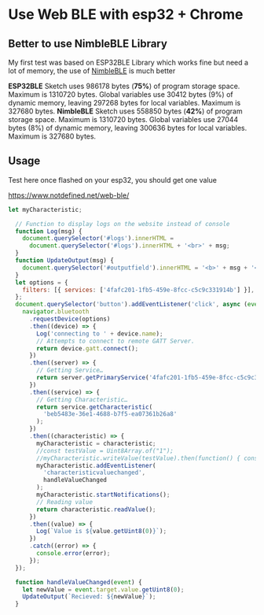 # Use Web BLE with esp32 + Chrome 

## Better to use NimbleBLE Library

My first test was based on ESP32BLE Library which works fine but need a lot of memory, the use of [NimbleBLE](https://github.com/h2zero/NimBLE-Arduino) is much better

**ESP32BLE**
Sketch uses 986178 bytes (**75%**) of program storage space. Maximum is 1310720 bytes.
Global variables use 30412 bytes (9%) of dynamic memory, leaving 297268 bytes for local variables. Maximum is 327680 bytes.
**NimbleBLE**
Sketch uses 558850 bytes (**42%**) of program storage space. Maximum is 1310720 bytes.
Global variables use 27044 bytes (8%) of dynamic memory, leaving 300636 bytes for local variables. Maximum is 327680 bytes.

## Usage

Test here once flashed on your esp32, you should get one value

https://www.notdefined.net/web-ble/

```javascript
let myCharacteristic;

  // Function to display logs on the website instead of console
  function Log(msg) {
    document.querySelector('#logs').innerHTML =
      document.querySelector('#logs').innerHTML + '<br>' + msg;
  }
  function UpdateOutput(msg) {
    document.querySelector('#outputfield').innerHTML = '<b>' + msg + '</b>';
  }
  let options = {
    filters: [{ services: ['4fafc201-1fb5-459e-8fcc-c5c9c331914b'] }],
  };
  document.querySelector('button').addEventListener('click', async (event) => {
    navigator.bluetooth
      .requestDevice(options)
      .then((device) => {
        Log('connecting to ' + device.name);
        // Attempts to connect to remote GATT Server.
        return device.gatt.connect();
      })
      .then((server) => {
        // Getting Service…
        return server.getPrimaryService('4fafc201-1fb5-459e-8fcc-c5c9c331914b');
      })
      .then((service) => {
        // Getting Characteristic…
        return service.getCharacteristic(
          'beb5483e-36e1-4688-b7f5-ea07361b26a8'
        );
      })
      .then((characteristic) => {
        myCharacteristic = characteristic;
        //const testValue = Uint8Array.of("1");
        //myCharacteristic.writeValue(testValue).then(function() { console.log("written") })
        myCharacteristic.addEventListener(
          'characteristicvaluechanged',
          handleValueChanged
        );
        myCharacteristic.startNotifications();
        // Reading value
        return characteristic.readValue();
      })
      .then((value) => {
        Log(`Value is ${value.getUint8(0)}`);
      })
      .catch((error) => {
        console.error(error);
      });
  });

  function handleValueChanged(event) {
    let newValue = event.target.value.getUint8(0);
    UpdateOutput(`Recieved: ${newValue}`);
  }
```

